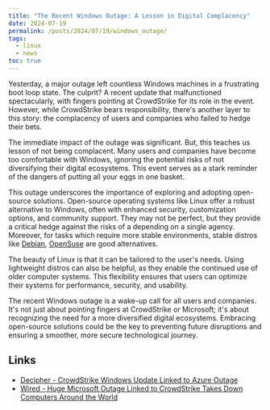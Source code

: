 ```yaml
---
title: "The Recent Windows Outage: A Lesson in Digital Complacency"
date: 2024-07-19
permalink: /posts/2024/07/19/windows_outage/
tags:
  - linux
  - news
toc: true
---
```


Yesterday, a major outage left countless Windows machines in a frustrating boot
loop state. The culprit? A recent update that malfunctioned spectacularly, with
fingers pointing at CrowdStrike for its role in the event. However, while
CrowdStrike bears responsibility, there's another layer to this story: the
complacency of users and companies who failed to hedge their bets.

The immediate impact of the outage was significant. But, this teaches us
lesson of not being complacent. Many users and companies have become too
comfortable with Windows, ignoring the potential risks of not diversifying their
digital ecosystems. This event serves as a stark reminder of the dangers of
putting all your eggs in one basket.

This outage underscores the importance of exploring and adopting open-source
solutions. Open-source operating systems like Linux offer a robust alternative
to Windows, often with enhanced security, customization options, and community
support. They may not be perfect, but they provide a critical hedge against the
risks of a depending on a single agency. Moreover, for tasks which require
more stable environments, stable distros like [Debian](https://www.debian.org/),
[OpenSuse](https://www.opensuse.org/) are good alternatives.

The beauty of Linux is that it can be tailored to the user's needs. Using
lightweight distros can also be helpful, as they enable the continued use of
older computer systems. This flexibility ensures that users can optimize their
systems for performance, security, and usability.

The recent Windows outage is a wake-up call for all users and companies. It's
not just about pointing fingers at CrowdStrike or Microsoft; it's about
recognizing the need for a more diversified digital ecosystems.
Embracing open-source solutions could be the key to preventing future
disruptions and ensuring a smoother, more secure technological journey.

## Links
- [Decipher - CrowdStrike Windows Update Linked to Azure Outage](https://duo.com/decipher/crowdstrike-windows-update-linked-to-azure-outage)
- [Wired - Huge Microsoft Outage Linked to CrowdStrike Takes Down Computers Around the World](https://www.wired.com/story/microsoft-windows-outage-crowdstrike-global-it-probems/)

